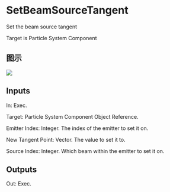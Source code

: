 # SetBeamSourceTangent

Set the beam source tangent

Target is Particle System Component

## 图示

![]($-20221218-18544971.png)

## Inputs

In: Exec.

Target: Particle System Component Object Reference.

Emitter Index: Integer. The index of the emitter to set it on.

New Tangent Point: Vector. The value to set it to.

Source Index: Integer. Which beam within the emitter to set it on.  

## Outputs

Out: Exec.

